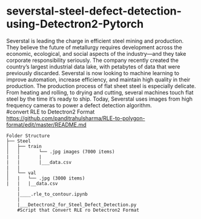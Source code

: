 # severstal-steel-defect-detection-using-Detectron2-Pytorch
Severstal is leading the charge in efficient steel mining and production. They believe the future of metallurgy requires development across the economic, ecological, and social aspects of the industry—and they take corporate responsibility seriously. The company recently created the country’s largest industrial data lake, with petabytes of data that were previously discarded. Severstal is now looking to machine learning to improve automation, increase efficiency, and maintain high quality in their production.  The production process of flat sheet steel is especially delicate. From heating and rolling, to drying and cutting, several machines touch flat steel by the time it’s ready to ship. Today, Severstal uses images from high frequency cameras to power a defect detection algorithm.
<br>
#convert RLE to Detectron2 Format<br>
https://github.com/panditrahulsharma/RLE-to-polygon-format/edit/master/README.md<br>

```
Folder Structure
├── Steel
│   ├── train
│   │       └── .jpg images (7000 items)
|   |       |
|   |       |___data.csv
|   |
│   └── val
│   |   └── .jpg (3000 items)
|   |   |__data.csv
    |
    |____.rle_to_contour.ipynb 
    |
    |___Detectron2_for_Steel_Defect_Detection.py  
    #Script that Convert RLE ro Detectron2 Format
      

